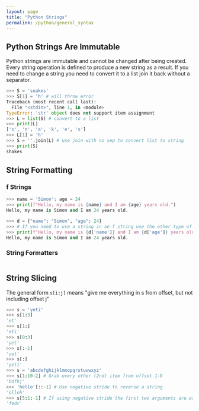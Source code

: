```yaml
---
layout: page
title: "Python Strings"
permalink: /python/general_syntax
---
```


## Python Strings Are Immutable

Python strings are immutable and cannot be changed after being created. Every string operation is defined to produce a new string as a result.  If you need to change a string you need to convert it to a list join it back without a separator.

```python
>>> S = 'snakes'
>>> S[1] = 'h' # will throw error
Traceback (most recent call last):
  File "<stdin>", line 1, in <module>
TypeError: 'str' object does not support item assignment
>>> L = list(S) # convert to a list
>>> print(L)
['s', 'n', 'a', 'k', 'e', 's']
>>> L[1] = 'h'
>>> S = ''.join(L) # use join with no sep to convert list to string
>>> print(S)
shakes
```

## String Formatting

### f Strings

```python
>>> name = 'Simon'; age = 24
>>> print(f"Hello, my name is {name} and I am {age} years old.")
Hello, my name is Simon and I am 24 years old.

>>> d = {"name": "Simon", "age": 24}
>>> # If you need to use a string in an f string use the other type of quote (single or double)
>>> print(f"Hello, my name is {d['name']} and I am {d['age']} years old.")
Hello, my name is Simon and I am 24 years old.
```

### String Formatters

```python
```

## String Slicing

The general form `s[i:j]` means "give me everything in s from offset, but not including offset j"

```python
>>> s = 'yeti'
>>> s[1:3]
'et'
>>> s[1:]
'eti'
>>> s[0:3]
'yet'
>>> s[:-1]
'yet'
>>> s[:]
'yeti'
>>> s = 'abcdefghijklmnopqrstuvwxyz'
>>> s[1:10:2] # Grab every other (2nd) item from offset 1-9
'bdfhj'
>>> 'hello'[::-1] # Use negative stride to reverse a string
'olleh'
>>> s[5:1:-1] # If using negative stride the first two arguments are essentially reversed
'fedc'
```